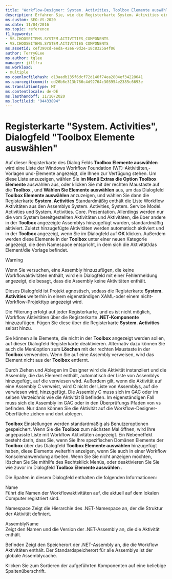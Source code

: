 ```yaml
---
title: 'Workflow-Designer: System. Activities, Toolbox Elemente auswählen'
description: Erfahren Sie, wie die Registerkarte System. Activities eine Liste der Windows Workflow Foundation (WF)-Aktivitäten,-Vorlagen und-Elemente anzeigt, die Ihnen zur Verfügung stehen.
ms.custom: SEO-VS-2020
ms.date: 11/04/2016
ms.topic: reference
f1_keywords:
- VS.CHOOSEITEMS.SYSTEM.ACTIVITIES_COMPONENTS
- VS.CHOOSEITEMS.SYSTEM.ACTIVITIES COMPONENTS
ms.assetid: cef390cd-eeda-42e6-9d2e-18c8325a4f06
author: TerryGLee
ms.author: tglee
manager: jillfra
ms.workload:
- multiple
ms.openlocfilehash: d13aadb135f6dcf72d146f74ea2804ef34228641
ms.sourcegitcommit: ed26b6e313b766c4d92764c303954e2385c6693e
ms.translationtype: MT
ms.contentlocale: de-DE
ms.lasthandoff: 11/10/2020
ms.locfileid: "94433894"
---
```

# <a name="systemactivities-tab-choose-toolbox-items-dialog-box"></a>Registerkarte "System. Activities", Dialogfeld "Toolbox Elemente auswählen"

Auf dieser Registerkarte des Dialog Felds **Toolbox Elemente auswählen** wird eine Liste der Windows Workflow Foundation (WF)-Aktivitäten,-Vorlagen und-Elemente angezeigt, die Ihnen zur Verfügung stehen. Um diese Liste anzuzeigen, wählen Sie **im Menü Extras die Option** **Toolbox Elemente** auswählen aus, oder klicken Sie mit der rechten Maustaste auf die **Toolbox** , und **Wählen Sie Elemente auswählen** aus, um das Dialogfeld **Toolbox Elemente auswählen** anzuzeigen, und wählen Sie dann die Registerkarte **System. Activities** Standardmäßig enthält die Liste Workflow Aktivitäten aus den Assemblys System. Activities, System. Service Model. Activities und System. Activities. Core. Presentation. Allerdings werden nur die vom System bereitgestellten Aktivitäten und Aktivitäten, die über andere in der **Toolbox** angezeigte Assemblys hinzugefügt wurden, standardmäßig aktiviert. Zuletzt hinzugefügte Aktivitäten werden automatisch aktiviert und in der **Toolbox** angezeigt, wenn Sie im Dialogfeld auf **OK** klicken. Außerdem werden diese Elemente in der **Toolbox** unter einer neuen Kategorie angezeigt, die dem Namespace entspricht, in dem sich die Aktivität/das Element/die Vorlage befindet.

> [!WARNING]
> Wenn Sie versuchen, eine Assembly hinzuzufügen, die keine Workflowaktivitäten enthält, wird ein Dialogfeld mit einer Fehlermeldung angezeigt, die besagt, dass die Assembly keine Aktivitäten enthält.

Dieses Dialogfeld ist Projekt agnostisch, sodass die Registerkarte **System. Activities** weiterhin in einem eigenständigen XAML-oder einem nicht-Workflow-Projekttyp angezeigt wird.

Die Filterung erfolgt auf jeder Registerkarte, und es ist nicht möglich, Workflow Aktivitäten über die Registerkarte **.NET-Komponente** hinzuzufügen. Fügen Sie diese über die Registerkarte **System. Activities** selbst hinzu.

Sie können alle Elemente, die nicht in der **Toolbox** angezeigt werden sollen, auf dieser Dialogfeld Registerkarte deaktivieren. Alternativ dazu können Sie auch die Menüoption zum **Löschen** mit der rechten Maustaste in der **Toolbox** verwenden. Wenn Sie auf eine Assembly verweisen, wird das Element nicht aus der **Toolbox** entfernt.

Durch Ziehen und Ablegen im Designer wird die Aktivität instanziiert und die Assembly, die das Element enthält, automatisch der Liste von Assemblys hinzugefügt, auf die verwiesen wird. Außerdem gilt, wenn die Aktivität auf eine Assembly C verweist, wird C nicht der Liste von Assemblys, auf die verwiesen wird, hinzugefügt. Die Assembly C muss sich im GAC oder im selben Verzeichnis wie die Aktivität B befinden. Im eigenständigen Fall muss sich die Assembly im GAC oder in den Überprüfungs Pfaden von vs befinden. Nur dann können Sie die Aktivität auf die Workflow-Designer-Oberfläche ziehen und dort ablegen.

**Toolbox** Einstellungen werden standardmäßig als Benutzeroptionen gespeichert. Wenn Sie die **Toolbox** zum nächsten Mal öffnen, wird Ihre angepasste Liste mit Workflow Aktivitäten angezeigt. Ein Nebeneffekt besteht darin, dass Sie, wenn Sie Ihre spezifischen Domänen Elemente der **Toolbox** über das Dialogfeld **Toolbox Elemente auswählen** hinzugefügt haben, diese Elemente weiterhin anzeigen, wenn Sie auch in einer Workflow Konsolenanwendung arbeiten. Wenn Sie Sie nicht anzeigen möchten, löschen Sie Sie mithilfe des Rechtsklick Menüs, oder deaktivieren Sie Sie wie zuvor im Dialogfeld **Toolbox Elemente auswählen** .

Die Spalten in diesem Dialogfeld enthalten die folgenden Informationen:

Name\
Führt die Namen der Workflowaktivitäten auf, die aktuell auf dem lokalen Computer registriert sind.

Namespace
Zeigt die Hierarchie des .NET-Namespace an, der die Struktur der Aktivität definiert.

AssemblyName \
Zeigt den Namen und die Version der .NET-Assembly an, die die Aktivität enthält.

Befinden
Zeigt den Speicherort der .NET-Assembly an, die die Workflow Aktivitäten enthält. Der Standardspeicherort für alle Assemblys ist der globale Assemblycache.

Klicken Sie zum Sortieren der aufgeführten Komponenten auf eine beliebige Spaltenüberschrift.
